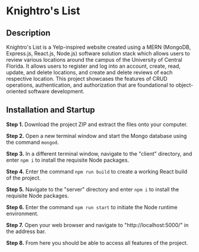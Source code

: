 # Knightro's List

## Description

Knightro's List is a Yelp-inspired website created using a MERN (MongoDB, Express.js, React.js, Node.js) software solution stack which allows users to review various locations around the campus of the University of Central Florida. It allows users to register and log into an account, create, read, update, and delete locations, and create and delete reviews of each respective location. This project showcases the features of CRUD operations, authentication, and authorization that are foundational to object-oriented software development.

## Installation and Startup

**Step 1.** Download the project ZIP and extract the files onto your computer.

**Step 2.** Open a new terminal window and start the Mongo database using the command `mongod`.

**Step 3.** In a different terminal window, navigate to the "client" directory, and enter `npm i` to install the requisite Node packages.

**Step 4.** Enter the command `npm run build` to create a working React build of the project.

**Step 5.** Navigate to the "server" directory and enter `npm i` to install the requisite Node packages.

**Step 6.** Enter the command `npm run start` to initiate the Node runtime environment.

**Step 7.** Open your web browser and navigate to "http://localhost:5000/" in the address bar.

**Step 8.** From here you should be able to access all features of the project.
